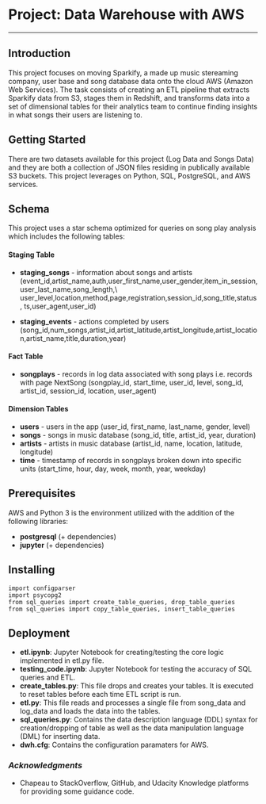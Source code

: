 # Project: Data Warehouse with AWS
-------------------------
## Introduction 

This project focuses on moving Sparkify, a made up music stereaming company, user base  and song database data onto the cloud AWS (Amazon Web Services). The task consists of creating an ETL pipeline that extracts Sparkify data from S3, stages them in Redshift, and transforms data into a set of dimensional tables for their analytics team to continue finding insights in what songs their users are listening to. 

## Getting Started

There are two datasets available for this project (Log Data and Songs Data) and they are both a collection of JSON files residing in publically available S3 buckets. This project leverages on Python, SQL, PostgreSQL, and AWS services.

## Schema

This project uses a star schema optimized for queries on song play analysis which includes the following tables:

#### Staging Table 

* __staging_songs__ - information about songs and artists (event_id,artist_name,auth,user_first_name,user_gender,item_in_session,user_last_name,song_length,\ 
                      user_level,location,method,page,registration,session_id,song_title,status, ts,user_agent,user_id)

* __staging_events__ - actions completed by users (song_id,num_songs,artist_id,artist_latitude,artist_longitude,artist_location,artist_name,title,duration,year)
    

#### Fact Table

* __songplays__ - records in log data associated with song plays i.e. records with page NextSong (songplay_id, start_time, user_id, level, song_id, artist_id, session_id, location, user_agent)

#### Dimension Tables
* __users__ - users in the app (user_id, first_name, last_name, gender, level)
* __songs__ - songs in music database (song_id, title, artist_id, year, duration)
* __artists__ - artists in music database (artist_id, name, location, latitude, longitude)
* __time__ - timestamp of records in songplays broken down into specific units (start_time, hour, day, week, month, year, weekday)

## Prerequisites

AWS and Python 3 is the environment utilized with the addition of the following libraries:

* __postgresql__ (+ dependencies) 
* __jupyter__ (+ dependencies) 


## Installing

```
import configparser
import psycopg2
from sql_queries import create_table_queries, drop_table_queries
from sql_queries import copy_table_queries, insert_table_queries

```

## Deployment

* **etl.ipynb**: Jupyter Notebook for creating/testing the core logic implemented in etl.py file.
* **testing_code.ipynb**: Jupyter Notebook for testing the accuracy of SQL queries and ETL.
* **create_tables.py**: This file drops and creates your tables. It is executed to reset tables before each time ETL script is run.
* **etl.py**: This file reads and processes a single file from song_data and log_data and loads the data into the tables. 
* **sql_queries.py**: Contains the data description language (DDL) syntax for creation/dropping of table as well as the data manipulation language (DML) for inserting data.
* **dwh.cfg**: Contains the configuration paramaters for AWS.


### _Acknowledgments_

* Chapeau to StackOverflow, GitHub, and Udacity Knowledge platforms for providing some guidance code.
